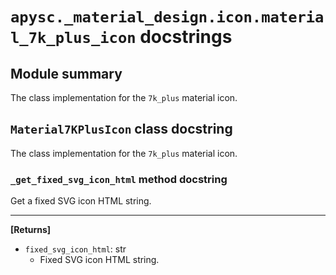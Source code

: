 # `apysc._material_design.icon.material_7k_plus_icon` docstrings

## Module summary

The class implementation for the `7k_plus` material icon.

## `Material7KPlusIcon` class docstring

The class implementation for the `7k_plus` material icon.

### `_get_fixed_svg_icon_html` method docstring

Get a fixed SVG icon HTML string.<hr>

**[Returns]**

- `fixed_svg_icon_html`: str
  - Fixed SVG icon HTML string.